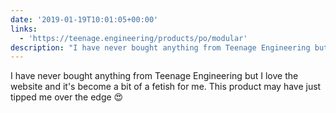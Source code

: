 ```yaml
---
date: '2019-01-19T10:01:05+00:00'
links:
  - 'https://teenage.engineering/products/po/modular'
description: "I have never bought anything from Teenage Engineering but I love the website and it's become a bit of a fetish for me. This product may have just tipped me over the edge \U0001F60D\n"
---
```

I have never bought anything from Teenage Engineering but I love the website and it's become a bit of a fetish for me. This product may have just tipped me over the edge 😍
